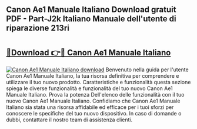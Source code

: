 ## Canon Ae1 Manuale Italiano Download gratuit PDF - Part-J2k Italiano Manuale dell'utente di riparazione 213ri

# <h2><a href="http://dfav343.blite.top/?on=Canon+Ae1+Manuale+Italiano">🔗Download 👉🔴 Canon Ae1 Manuale Italiano</a></h2>

[![Canon Ae1 Manuale Italiano download](https://i.imgur.com/lujVjoI.png)](http://dfav343.blite.top/?on=Canon+Ae1+Manuale+Italiano)
Benvenuto nella guida per l'utente Canon Ae1 Manuale Italiano, la tua risorsa definitiva per comprendere e utilizzare il tuo nuovo prodotto. Caratteristiche e funzionalità questa sezione spiega le diverse funzionalità e funzionalità del tuo nuovo Canon Ae1 Manuale Italiano. Prova la potenza Dell'elenco delle funzionalità con il tuo nuovo Canon Ae1 Manuale Italiano. Confidiamo che Canon Ae1 Manuale Italiano sia stata una risorsa affidabile ed efficace per i tuoi sforzi per conoscere le specifiche del tuo nuovo dispositivo. In caso di domande o dubbi, contattare il nostro team di assistenza clienti.
